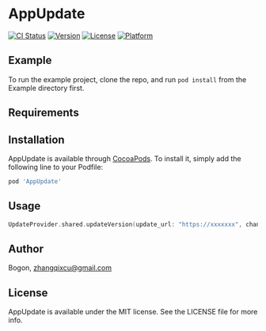 # AppUpdate

[![CI Status](https://img.shields.io/travis/Bogon/AppUpdate.svg?style=flat)](https://travis-ci.org/Bogon/AppUpdate)
[![Version](https://img.shields.io/cocoapods/v/AppUpdate.svg?style=flat)](https://cocoapods.org/pods/AppUpdate)
[![License](https://img.shields.io/cocoapods/l/AppUpdate.svg?style=flat)](https://cocoapods.org/pods/AppUpdate)
[![Platform](https://img.shields.io/cocoapods/p/AppUpdate.svg?style=flat)](https://cocoapods.org/pods/AppUpdate)

## Example

To run the example project, clone the repo, and run `pod install` from the Example directory first.

## Requirements

## Installation

AppUpdate is available through [CocoaPods](https://cocoapods.org). To install
it, simply add the following line to your Podfile:

```ruby
pod 'AppUpdate'
```

## Usage
```Swift
UpdateProvider.shared.updateVersion(update_url: "https://xxxxxxx", channel: "distrbution")
```

## Author

Bogon, zhangqixcu@gmail.com

## License

AppUpdate is available under the MIT license. See the LICENSE file for more info.
